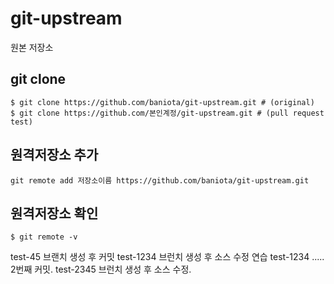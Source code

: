 # git-upstream
원본 저장소

## git clone
```
$ git clone https://github.com/baniota/git-upstream.git # (original)
$ git clone https://github.com/본인계정/git-upstream.git # (pull request test)
```

## 원격저장소 추가
```
git remote add 저장소이름 https://github.com/baniota/git-upstream.git
```

## 원격저장소 확인
```
$ git remote -v
```
test-45 브랜치 생성 후 커밋
test-1234 브런치 생성 후 소스 수정 연습
test-1234 ..... 2번째 커밋.
test-2345 브런치 생성 후 소스 수정.
